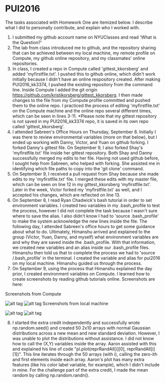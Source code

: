 # PUI2016

The tasks associated with Homework One are itemized below. I describe what I did to personally
contribute, and explain who I worked with.

1. I submitted my github account name on NYUClasses and read 'What is the Question?'
2. The lab from class introduced me to github, and the repository sharing that can be achieved
between my local machine, my remote profile on Compute, my github online repository, and my
classmates' online repositories. 
3. In class, I created a repo in Compute called 'gittest_kkorsberg' and added 'myfirstfile.txt'.
I pushed this to github online, which didn't work initially because I didn't have an online respository
created. After making PUI2016_kk3374, I pushed the existing repository from the command line. Inside 
Compute I added the git origin <https://github.com/kristikorsberg/gittest_kkorsberg>. I then made changes 
to the file from my Compute profile committed and pushed them to the online repo. I practiced the process 
of editing 'myfirstfile.txt' on the Compute machine and the online repo several different times, which 
can be seen in lines 3-11.
*Please note that my gittest repository is not saved in my PUI2016_kk3374 repo, it is saved in its own
repo called 'gittest_kkorsberg'. 
4. I attended Sabreen's Office Hours on Thursday, September 8. Initially I was there to review environmental
variables (more on that below), but I ended up working with Danny, Victor, and Yuan on github forking. I
forked Danny's gittest file. On September 9, I also forked Shay's 'myfirstfile.txt' file inside her
gittest repository. Both Shay and Danny successfully merged my edits to her file. 
Having not used github before, I sought help from Sabreen, who helped with forking. She assisted me in 
identifying which file paths to copy into the 'git clone' command. 
5. On September 9, I received a pull request from Shay because she made edits to my 'myfirstfile.txt' file.
I merged these edits with my master file, which can be seen on line 12 in my gittest_kkorsberg 'myfirstfile.txt'. 
Later in the week, Victor forked my 'myfirstfile.txt' as well, and I accepted his changes, which are reflected
on line 13. 
6. On September 8, I read Ryan Chadwick's bash tutorial in order to set environment variables. I created
two variables in my .bash_profile to test the process, however I did not complete the task because I wasn't 
sure where to save the alias. I also didn't know I had to 'source .bash_profile' to make the system 
acknowledge the new lines inside the file. The following day, I attended Sabreen's office hours to get some 
guidance about what to do. Ultimately, Himanshu arrived and explained to the group (Victor, Yuan, Danny, and 
myself) what environment variables are and why they are saved inside the .bash_profile. With that information, 
we created new variables and an alias inside our .bash_profile files. Himanshu then told us that to complete
the process we had to 'source /.bash_profile' in the terminal. I created the variable and alias for pui2016 
on my local machine. Himanshu guided us through the process. 
7. On September 9, using the process that Himanshu explained the day prior, I created environment 
variables on Compute. I learned how to create screenshots by reading github tutorials online. 
Screenshots are here:

Screenshots from Compute

![alt tag](https://cloud.githubusercontent.com/assets/22032802/18398300/33dbab2e-769a-11e6-96da-50d3c25f6ad6.png)
![alt tag](https://cloud.githubusercontent.com/assets/22032802/18398304/3606e44a-769a-11e6-8182-d6d960972a69.png)
Screenshots from local machine

![alt tag](https://cloud.githubusercontent.com/assets/22032802/18439326/dd1a17f4-78d2-11e6-88ff-f87b5a0da3e0.png)
![alt tag](https://cloud.githubusercontent.com/assets/22032802/18439419/43aca7ca-78d3-11e6-9e4b-ca9c40a4e1c1.png)

8. I started the extra credit independently and successfully wrote np.random.seed() and created 50 2x10 arrays
with normal Gaussian distributions across a new mean and new standard deviation. However, I was unable to plot 
the distributions without assistance. I did not know how to call the (X,Y) variables inside the array. Aaron 
assisted with this and explained his line of code "pl.plot(reprRandAll[i][0], reprRandAll[i][1])". This line
iterates through the 50 arrays (with i), calling the zero-ith and first elements inside each array. Aaron's
plot has many extra features (like his color label variable, for example), which I didn't include in mine. For 
the challenge part of the extra credit, I made the mean random by calling np.random.randn().

